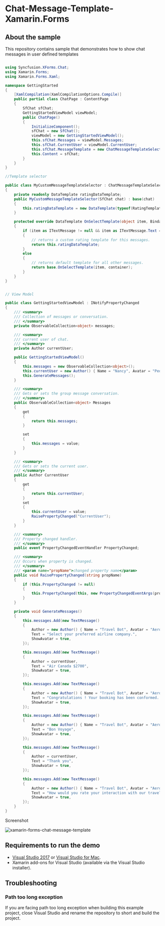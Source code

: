 # Chat-Message-Template-Xamarin.Forms

## About the sample

This repository contains sample that demonstrates how to show chat messages in user defined templates

```c#

using Syncfusion.XForms.Chat;
using Xamarin.Forms;
using Xamarin.Forms.Xaml;

namespace GettingStarted
{
    [XamlCompilation(XamlCompilationOptions.Compile)]
    public partial class ChatPage : ContentPage
    {
        SfChat sfChat;
        GettingStartedViewModel viewModel;
        public ChatPage()
        {
            InitializeComponent();
            sfChat = new SfChat();
            viewModel = new GettingStartedViewModel();
            this.sfChat.Messages = viewModel.Messages;
            this.sfChat.CurrentUser = viewModel.CurrentUser;
            this.sfChat.MessageTemplate = new ChatMessageTemplateSelector() { Chat = this.sfChat };
            this.Content = sfChat;
        }
    }
}

//Template selector 

public class MyCustomMessageTemplateSelector : ChatMessageTemplateSelector
{
    private readonly DataTemplate ratingDataTemplate;
    public MyCustomMessageTemplateSelector(SfChat chat) : base(chat)
    {
        this.ratingDataTemplate = new DataTemplate(typeof(RatingTemplate));
    }

    protected override DataTemplate OnSelectTemplate(object item, BindableObject container)
    {
        if (item as ITextMessage != null && item as ITextMessage.Text == "How would you rate your interaction with our travel bot?")
        {
            // returns a custom rating template for this messages.
            return this.ratingDataTemplate; 
        }
        else
        {
            // returns default template for all other messages.
            return base.OnSelectTemplate(item, container);
        }
    }
}


// View Model

public class GettingStartedViewModel : INotifyPropertyChanged
{
    /// <summary>
    /// Collection of messages or conversation.
    /// </summary>
    private ObservableCollection<object> messages;

    /// <summary>
    /// current user of chat.
    /// </summary>
    private Author currentUser;

    public GettingStartedViewModel()
    {
        this.messages = new ObservableCollection<object>();
        this.currentUser = new Author() { Name = "Nancy", Avatar = "People_Circle16.png" };
        this.GenerateMessages();
    }

    /// <summary>
    /// Gets or sets the group message conversation.
    /// </summary>
    public ObservableCollection<object> Messages
    {
        get
        {
            return this.messages;
        }

        set
        {
            this.messages = value;
        }
    }

    /// <summary>
    /// Gets or sets the current user.
    /// </summary>
    public Author CurrentUser
    {
        get
        {
            return this.currentUser;
        }
        set
        {
            this.currentUser = value;
            RaisePropertyChanged("CurrentUser");
        }
    }

    /// <summary>
    /// Property changed handler.
    /// </summary>
    public event PropertyChangedEventHandler PropertyChanged;

    /// <summary>
    /// Occurs when property is changed.
    /// </summary>
    /// <param name="propName">changed property name</param>
    public void RaisePropertyChanged(string propName)
    {
        if (this.PropertyChanged != null)
        {
            this.PropertyChanged(this, new PropertyChangedEventArgs(propName));
        }
    }

    private void GenerateMessages()
    {
        this.messages.Add(new TextMessage()
        {
            Author = new Author() { Name = "Travel Bot", Avatar = "Aeroplane.png" },
            Text = "Select your preferred airline company.",
            ShowAvatar = true,
        });

        this.messages.Add(new TextMessage()
        {
            Author = currentUser,
            Text = "Air Canada $2700",
            ShowAvatar = true,
        });

        this.messages.Add(new TextMessage()
        {
            Author = new Author() { Name = "Travel Bot", Avatar = "Aeroplane.png" },
            Text = "Congratulations ! Your booking has been conformed. A conformation along with your ticket has been sent to your email",
            ShowAvatar = true,
        });

        this.messages.Add(new TextMessage()
        {
            Author = new Author() { Name = "Travel Bot", Avatar = "Aeroplane.png" },
            Text = "Bon Voyage",
            ShowAvatar = true,
        });

        this.messages.Add(new TextMessage()
        {
            Author = currentUser,
            Text = "Thank you",
            ShowAvatar = true,
        });

        this.messages.Add(new TextMessage()
        {
            Author = new Author() { Name = "Travel Bot", Avatar = "Aeroplane.png" },
            Text = "How would you rate your interaction with our travel bot?",
            ShowAvatar = true,
        });
    }
}

```

Screenshot

![xamarin-forms-chat-message-template](Screenshot/xamarin-forms-chat-message-template.png)

## <a name="requirements-to-run-the-demo"></a>Requirements to run the demo ##

* [Visual Studio 2017](https://visualstudio.microsoft.com/downloads/) or [Visual Studio for Mac](https://visualstudio.microsoft.com/vs/mac/).
* Xamarin add-ons for Visual Studio (available via the Visual Studio installer).

## <a name="troubleshooting"></a>Troubleshooting ##
### Path too long exception
If you are facing path too long exception when building this example project, close Visual Studio and rename the repository to short and build the project.

